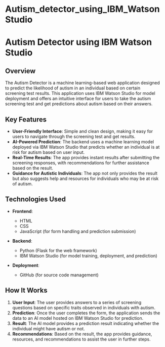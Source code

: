 # Autism_detector_using_IBM_WatsonStudio
# Autism Detector using IBM Watson Studio

## Overview

The Autism Detector is a machine learning-based web application designed to predict the likelihood of autism in an individual based on certain screening test results. This application uses IBM Watson Studio for model deployment and offers an intuitive interface for users to take the autism screening test and get predictions about autism based on their answers.

## Key Features

- **User-Friendly Interface**: Simple and clean design, making it easy for users to navigate through the screening test and get results.
- **AI-Powered Prediction**: The backend uses a machine learning model deployed via IBM Watson Studio that predicts whether an individual is at risk for autism based on user input.
- **Real-Time Results**: The app provides instant results after submitting the screening responses, with recommendations for further assistance based on the result.
- **Guidance for Autistic Individuals**: The app not only provides the result but also suggests help and resources for individuals who may be at risk of autism.

## Technologies Used

- **Frontend**:
  - HTML
  - CSS
  - JavaScript (for form handling and prediction submission)
  
- **Backend**:
  - Python (Flask for the web framework)
  - IBM Watson Studio (for model training, deployment, and prediction)
  
- **Deployment**:
  - GitHub (for source code management)
  
## How It Works

1. **User Input**: The user provides answers to a series of screening questions based on specific traits observed in individuals with autism.
2. **Prediction**: Once the user completes the form, the application sends the data to an AI model hosted on IBM Watson Studio for prediction.
3. **Result**: The AI model provides a prediction result indicating whether the individual might have autism or not.
4. **Recommendations**: Based on the result, the app provides guidance, resources, and recommendations to assist the user in further steps.

